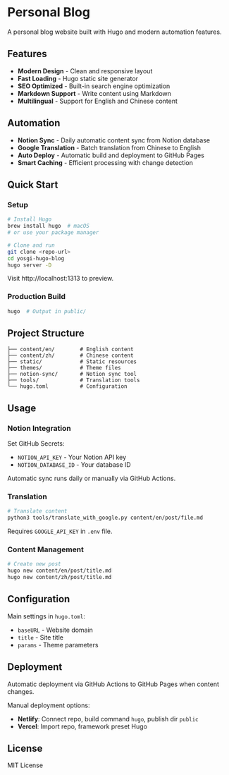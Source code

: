 # Personal Blog

A personal blog website built with Hugo and modern automation features.

## Features

- **Modern Design** - Clean and responsive layout
- **Fast Loading** - Hugo static site generator
- **SEO Optimized** - Built-in search engine optimization
- **Markdown Support** - Write content using Markdown
- **Multilingual** - Support for English and Chinese content

## Automation

- **Notion Sync** - Daily automatic content sync from Notion database
- **Google Translation** - Batch translation from Chinese to English
- **Auto Deploy** - Automatic build and deployment to GitHub Pages
- **Smart Caching** - Efficient processing with change detection

## Quick Start

### Setup

```bash
# Install Hugo
brew install hugo  # macOS
# or use your package manager

# Clone and run
git clone <repo-url>
cd yosgi-hugo-blog
hugo server -D
```

Visit http://localhost:1313 to preview.

### Production Build

```bash
hugo  # Output in public/
```

## Project Structure

```
├── content/en/        # English content
├── content/zh/        # Chinese content  
├── static/            # Static resources
├── themes/            # Theme files
├── notion-sync/       # Notion sync tool
├── tools/             # Translation tools
└── hugo.toml          # Configuration
```

## Usage

### Notion Integration

Set GitHub Secrets:
- `NOTION_API_KEY` - Your Notion API key
- `NOTION_DATABASE_ID` - Your database ID

Automatic sync runs daily or manually via GitHub Actions.

### Translation

```bash
# Translate content
python3 tools/translate_with_google.py content/en/post/file.md
```

Requires `GOOGLE_API_KEY` in `.env` file.

### Content Management

```bash
# Create new post
hugo new content/en/post/title.md
hugo new content/zh/post/title.md
```

## Configuration

Main settings in `hugo.toml`:
- `baseURL` - Website domain
- `title` - Site title  
- `params` - Theme parameters

## Deployment

Automatic deployment via GitHub Actions to GitHub Pages when content changes.

Manual deployment options:
- **Netlify**: Connect repo, build command `hugo`, publish dir `public`
- **Vercel**: Import repo, framework preset Hugo

## License

MIT License
